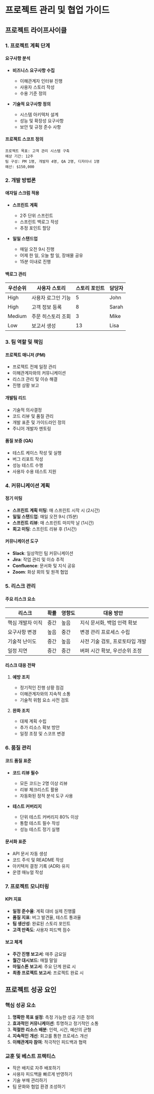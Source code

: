 # 프로젝트 관리 및 협업 가이드

## 프로젝트 라이프사이클

### 1. 프로젝트 계획 단계

#### 요구사항 분석
- **비즈니스 요구사항 수집**
  - 이해관계자 인터뷰 진행
  - 사용자 스토리 작성
  - 수용 기준 정의

- **기술적 요구사항 정의**
  - 시스템 아키텍처 설계
  - 성능 및 확장성 요구사항
  - 보안 및 규정 준수 사항

#### 프로젝트 스코프 정의
```
프로젝트 목표: 고객 관리 시스템 구축
예상 기간: 12주
팀 구성: PM 1명, 개발자 4명, QA 2명, 디자이너 1명
예산: $150,000
```

### 2. 개발 방법론

#### 애자일 스크럼 적용
- **스프린트 계획**
  - 2주 단위 스프린트
  - 스프린트 백로그 작성
  - 추정 포인트 할당

- **일일 스탠드업**
  - 매일 오전 9시 진행
  - 어제 한 일, 오늘 할 일, 장애물 공유
  - 15분 이내로 진행

#### 백로그 관리
| 우선순위 | 사용자 스토리 | 스토리 포인트 | 담당자 |
|---------|------------|-------------|-------|
| High | 사용자 로그인 기능 | 5 | John |
| High | 고객 정보 등록 | 8 | Sarah |
| Medium | 주문 히스토리 조회 | 3 | Mike |
| Low | 보고서 생성 | 13 | Lisa |

### 3. 팀 역할 및 책임

#### 프로젝트 매니저 (PM)
- 프로젝트 전체 일정 관리
- 이해관계자와의 커뮤니케이션
- 리스크 관리 및 이슈 해결
- 진행 상황 보고

#### 개발팀 리드
- 기술적 의사결정
- 코드 리뷰 및 품질 관리
- 개발 표준 및 가이드라인 정의
- 주니어 개발자 멘토링

#### 품질 보증 (QA)
- 테스트 케이스 작성 및 실행
- 버그 리포트 작성
- 성능 테스트 수행
- 사용자 수용 테스트 지원

### 4. 커뮤니케이션 계획

#### 정기 미팅
- **스프린트 계획 미팅**: 매 스프린트 시작 시 (2시간)
- **일일 스탠드업**: 매일 오전 9시 (15분)
- **스프린트 리뷰**: 매 스프린트 마지막 날 (1시간)
- **회고 미팅**: 스프린트 리뷰 후 (1시간)

#### 커뮤니케이션 도구
- **Slack**: 일상적인 팀 커뮤니케이션
- **Jira**: 작업 관리 및 이슈 추적
- **Confluence**: 문서화 및 지식 공유
- **Zoom**: 화상 회의 및 원격 협업

### 5. 리스크 관리

#### 주요 리스크 요소
| 리스크 | 확률 | 영향도 | 대응 방안 |
|-------|------|-------|---------|
| 핵심 개발자 이직 | 중간 | 높음 | 지식 문서화, 백업 인력 확보 |
| 요구사항 변경 | 높음 | 중간 | 변경 관리 프로세스 수립 |
| 기술적 난이도 | 중간 | 높음 | 사전 기술 검토, 프로토타입 개발 |
| 일정 지연 | 중간 | 중간 | 버퍼 시간 확보, 우선순위 조정 |

#### 리스크 대응 전략
1. **예방 조치**
   - 정기적인 진행 상황 점검
   - 이해관계자와의 지속적 소통
   - 기술적 위험 요소 사전 검토

2. **완화 조치**
   - 대체 계획 수립
   - 추가 리소스 확보 방안
   - 일정 조정 및 스코프 변경

### 6. 품질 관리

#### 코드 품질 표준
- **코드 리뷰 필수**
  - 모든 코드는 2명 이상 리뷰
  - 리뷰 체크리스트 활용
  - 자동화된 정적 분석 도구 사용

- **테스트 커버리지**
  - 단위 테스트 커버리지 80% 이상
  - 통합 테스트 필수 작성
  - 성능 테스트 정기 실행

#### 문서화 표준
- API 문서 자동 생성
- 코드 주석 및 README 작성
- 아키텍처 결정 기록 (ADR) 유지
- 운영 매뉴얼 작성

### 7. 프로젝트 모니터링

#### KPI 지표
- **일정 준수율**: 계획 대비 실제 진행률
- **품질 지표**: 버그 발견율, 테스트 통과율
- **팀 생산성**: 완료된 스토리 포인트
- **고객 만족도**: 사용자 피드백 점수

#### 보고 체계
- **주간 진행 보고서**: 매주 금요일
- **월간 대시보드**: 매월 말일
- **마일스톤 보고서**: 주요 단계 완료 시
- **최종 프로젝트 보고서**: 프로젝트 완료 시

## 프로젝트 성공 요인

### 핵심 성공 요소
1. **명확한 목표 설정**: 측정 가능한 성공 기준 정의
2. **효과적인 커뮤니케이션**: 투명하고 정기적인 소통
3. **적절한 리소스 배분**: 인력, 시간, 예산의 균형
4. **지속적인 개선**: 회고를 통한 프로세스 개선
5. **이해관계자 참여**: 적극적인 피드백과 협력

### 교훈 및 베스트 프랙티스
- 작은 배치로 자주 배포하기
- 사용자 피드백을 빠르게 반영하기
- 기술 부채 관리하기
- 팀 문화와 협업 환경 조성하기 